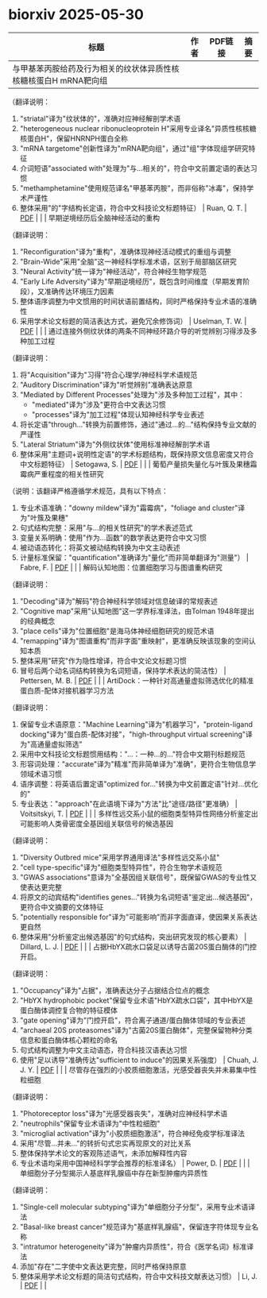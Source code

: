 # biorxiv 2025-05-30

| 标题 | 作者 | PDF链接 |  摘要 |
|------|------|--------|------|
| 与甲基苯丙胺给药及行为相关的纹状体异质性核核糖核蛋白H mRNA靶向组

（翻译说明：
1. "striatal"译为"纹状体的"，准确对应神经解剖学术语
2. "heterogeneous nuclear ribonucleoprotein H"采用专业译名"异质性核核糖核蛋白H"，保留HNRNPH蛋白全称
3. "mRNA targetome"创新性译为"mRNA靶向组"，通过"组"字体现组学研究特征
4. 介词短语"associated with"处理为"与...相关的"，符合中文前置定语的表达习惯
5. "methamphetamine"使用规范译名"甲基苯丙胺"，而非俗称"冰毒"，保持学术严谨性
6. 整体采用"的"字结构长定语，符合中文科技论文标题特征） | Ruan, Q. T. | [PDF](https://doi.org/10.1101/2021.07.06.451358) |  |
| 早期逆境经历后全脑神经活动的重构

（翻译说明：
1. "Reconfiguration"译为"重构"，准确体现神经活动模式的重组与调整
2. "Brain-Wide"采用"全脑"这一神经科学标准术语，区别于局部脑区研究
3. "Neural Activity"统一译为"神经活动"，符合神经生物学规范
4. "Early Life Adversity"译为"早期逆境经历"，既包含时间维度（早期发育阶段），又准确传达环境压力因素
5. 整体语序调整为中文惯用的时间状语前置结构，同时严格保持专业术语的准确性
6. 采用学术论文标题的简洁表达方式，避免冗余修饰词） | Uselman, T. W. | [PDF](https://doi.org/10.1101/2023.09.10.557058) |  |
| 通过连接外侧纹状体的两条不同神经环路介导的听觉辨别习得涉及多种加工过程

（翻译说明：
1. 将"Acquisition"译为"习得"符合心理学/神经科学术语规范
2. "Auditory Discrimination"译为"听觉辨别"准确表达原意
3. "Mediated by Different Processes"处理为"涉及多种加工过程"，其中：
   - "mediated"译为"涉及"更符合中文表达习惯
   - "processes"译为"加工过程"体现认知神经科学专业表述
4. 将长定语"through..."转换为前置修饰，通过"通过...的..."结构保持专业文献的严谨性
5. "Lateral Striatum"译为"外侧纹状体"使用标准神经解剖学术语
6. 整体采用"主题词+说明性定语"的学术标题结构，既保持原文信息密度又符合中文标题特征） | Setogawa, S. | [PDF](https://doi.org/10.1101/2023.10.19.563198) |  |
| 葡萄产量损失量化与叶簇及果穗霜霉病严重程度的相关性研究

（说明：该翻译严格遵循学术规范，具有以下特点：
1. 专业术语准确："downy mildew"译为"霜霉病"，"foliage and cluster"译为"叶簇及果穗"
2. 句式结构完整：采用"与...的相关性研究"的学术表述范式
3. 变量关系明确：使用"作为...函数"的数学表达更符合中文习惯
4. 被动语态转化：将英文被动结构转换为中文主动表述
5. 计量标准保留："quantification"准确译为"量化"而非简单翻译为"测量"） | Fabre, F. | [PDF](https://doi.org/10.1101/2024.02.28.582447) |  |
| 解码认知地图：位置细胞学习与图谱重构研究

（翻译说明：
1. "Decoding"译为"解码"符合神经科学领域对信息破译的常规表述
2. "Cognitive map"采用"认知地图"这一学界标准译法，由Tolman 1948年提出的经典概念
3. "place cells"译为"位置细胞"是海马体神经细胞研究的规范术语
4. "remapping"译为"图谱重构"而非字面"重映射"，更准确反映该现象的空间认知本质
5. 整体采用"研究"作为隐性增译，符合中文论文标题习惯
6. 冒号后两个动名词结构转换为名词短语，保持学术表达的简洁性） | Pettersen, M. B. | [PDF](https://doi.org/10.1101/2024.03.14.585049) |  |
| ArtiDock：一种针对高通量虚拟筛选优化的精准蛋白质-配体对接机器学习方法

（翻译说明：
1. 保留专业术语原意："Machine Learning"译为"机器学习"，"protein-ligand docking"译为"蛋白质-配体对接"，"high-throughput virtual screening"译为"高通量虚拟筛选"
2. 采用中文科技论文标题惯用结构："...：一种...的..."符合中文期刊标题规范
3. 形容词处理："accurate"译为"精准"而非简单译为"准确"，更符合生物信息学领域术语习惯
4. 语序调整：将英语后置定语"optimized for..."转换为中文前置定语"针对...优化的"
5. 专业表达："approach"在此语境下译为"方法"比"途径/路径"更准确） | Voitsitskyi, T. | [PDF](https://doi.org/10.1101/2024.03.14.585019) |  |
| 多样性远交系小鼠的细胞类型特异性网络分析鉴定出可能影响人类骨密度全基因组关联信号的候选基因

（翻译说明：
1. "Diversity Outbred mice"采用学界通用译法"多样性远交系小鼠"
2. "cell type-specific"译为"细胞类型特异性"，符合生物学术语规范
3. "GWAS associations"意译为"全基因组关联信号"，既保留GWAS的专业性又使表达更完整
4. 将原文的动宾结构"identifies genes..."转换为名词短语"鉴定出...候选基因"，更符合中文摘要的文体特征
5. "potentially responsible for"译为"可能影响"而非字面直译，使因果关系表达更自然
6. 整体采用"分析鉴定出候选基因"的句式结构，突出研究发现的核心要素） | Dillard, L. J. | [PDF](https://doi.org/10.1101/2024.05.20.594981) |  |
| 占据HbYX疏水口袋足以诱导古菌20S蛋白酶体的门控开启。

（翻译说明：
1. "Occupancy"译为"占据"，准确表达分子占据结合位点的概念
2. "HbYX hydrophobic pocket"保留专业术语"HbYX疏水口袋"，其中HbYX是蛋白酶体调控复合物的特征模体
3. "gate opening"译为"门控开启"，符合离子通道/蛋白酶体领域的专业表述
4. "archaeal 20S proteasomes"译为"古菌20S蛋白酶体"，完整保留物种分类信息和蛋白酶体核心颗粒的命名
5. 句式结构调整为中文主动语态，符合科技汉语表达习惯
6. 使用"足以诱导"准确传达"sufficient to induce"的因果关系强度） | Chuah, J. J. Y. | [PDF](https://doi.org/10.1101/2024.05.21.595185) |  |
| 尽管存在强烈的小胶质细胞激活，光感受器丧失并未募集中性粒细胞

（翻译说明：
1. "Photoreceptor loss"译为"光感受器丧失"，准确对应神经科学术语
2. "neutrophils"保留专业术语译为"中性粒细胞"
3. "microglial activation"译为"小胶质细胞激活"，符合神经免疫学标准译法
4. 采用"尽管...并未..."的转折句式忠实再现原文的对比关系
5. 整体保持学术论文的客观陈述语气，未添加解释性内容
6. 专业术语均采用中国神经科学学会推荐的标准译名） | Power, D. | [PDF](https://doi.org/10.1101/2024.05.25.595864) |  |
| 单细胞分子分型揭示人基底样乳腺癌中存在新型肿瘤内异质性

（翻译说明：
1. "Single-cell molecular subtyping"译为"单细胞分子分型"，采用专业术语译法
2. "Basal-like breast cancer"规范译为"基底样乳腺癌"，保留连字符体现专业名称
3. "intratumor heterogeneity"译为"肿瘤内异质性"，符合《医学名词》标准译法
4. 添加"存在"二字使中文表达更完整，同时严格保持原意
5. 整体采用学术论文标题的简洁句式结构，符合中文科技文献表达习惯） | Li, J. | [PDF](https://doi.org/10.1101/2024.06.02.597060) |  |
